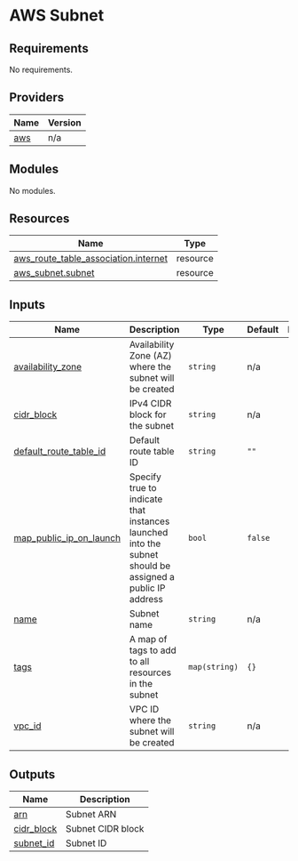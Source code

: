 AWS Subnet
==========


<!-- BEGIN_TF_DOCS -->
## Requirements

No requirements.

## Providers

| Name | Version |
|------|---------|
| <a name="provider_aws"></a> [aws](#provider\_aws) | n/a |

## Modules

No modules.

## Resources

| Name | Type |
|------|------|
| [aws_route_table_association.internet](https://registry.terraform.io/providers/hashicorp/aws/latest/docs/resources/route_table_association) | resource |
| [aws_subnet.subnet](https://registry.terraform.io/providers/hashicorp/aws/latest/docs/resources/subnet) | resource |

## Inputs

| Name | Description | Type | Default | Required |
|------|-------------|------|---------|:--------:|
| <a name="input_availability_zone"></a> [availability\_zone](#input\_availability\_zone) | Availability Zone (AZ) where the subnet will be created | `string` | n/a | yes |
| <a name="input_cidr_block"></a> [cidr\_block](#input\_cidr\_block) | IPv4 CIDR block for the subnet | `string` | n/a | yes |
| <a name="input_default_route_table_id"></a> [default\_route\_table\_id](#input\_default\_route\_table\_id) | Default route table ID | `string` | `""` | no |
| <a name="input_map_public_ip_on_launch"></a> [map\_public\_ip\_on\_launch](#input\_map\_public\_ip\_on\_launch) | Specify true to indicate that instances launched into the subnet should be assigned a public IP address | `bool` | `false` | no |
| <a name="input_name"></a> [name](#input\_name) | Subnet name | `string` | n/a | yes |
| <a name="input_tags"></a> [tags](#input\_tags) | A map of tags to add to all resources in the subnet | `map(string)` | `{}` | no |
| <a name="input_vpc_id"></a> [vpc\_id](#input\_vpc\_id) | VPC ID where the subnet will be created | `string` | n/a | yes |

## Outputs

| Name | Description |
|------|-------------|
| <a name="output_arn"></a> [arn](#output\_arn) | Subnet ARN |
| <a name="output_cidr_block"></a> [cidr\_block](#output\_cidr\_block) | Subnet CIDR block |
| <a name="output_subnet_id"></a> [subnet\_id](#output\_subnet\_id) | Subnet ID |
<!-- END_TF_DOCS -->